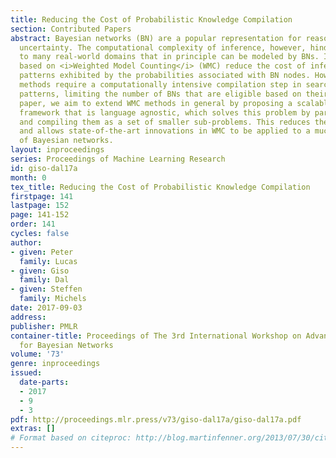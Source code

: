 ```yaml
---
title: Reducing the Cost of Probabilistic Knowledge Compilation
section: Contributed Papers
abstract: Bayesian networks (BN) are a popular representation for reasoning under
  uncertainty. The computational complexity of inference, however, hinders its applicability
  to many real-world domains that in principle can be modeled by BNs. Inference methods
  based on <i>Weighted Model Counting</i> (WMC) reduce the cost of inference by exploiting
  patterns exhibited by the probabilities associated with BN nodes. However, these
  methods require a computationally intensive compilation step in search of these
  patterns, limiting the number of BNs that are eligible based on their size. In this
  paper, we aim to extend WMC methods in general by proposing a scalable, compilation
  framework that is language agnostic, which solves this problem by partitioning BNs
  and compiling them as a set of smaller sub-problems. This reduces the cost of compilation
  and allows state-of-the-art innovations in WMC to be applied to a much larger range
  of Bayesian networks.
layout: inproceedings
series: Proceedings of Machine Learning Research
id: giso-dal17a
month: 0
tex_title: Reducing the Cost of Probabilistic Knowledge Compilation
firstpage: 141
lastpage: 152
page: 141-152
order: 141
cycles: false
author:
- given: Peter
  family: Lucas
- given: Giso
  family: Dal
- given: Steffen
  family: Michels
date: 2017-09-03
address: 
publisher: PMLR
container-title: Proceedings of The 3rd International Workshop on Advanced Methodologies
  for Bayesian Networks
volume: '73'
genre: inproceedings
issued:
  date-parts:
  - 2017
  - 9
  - 3
pdf: http://proceedings.mlr.press/v73/giso-dal17a/giso-dal17a.pdf
extras: []
# Format based on citeproc: http://blog.martinfenner.org/2013/07/30/citeproc-yaml-for-bibliographies/
---
```

